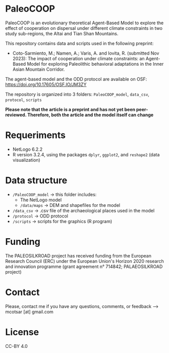 # PaleoCOOP

PaleoCOOP is an evolutionary theoretical Agent-Based Model to explore the effect of cooperation on dispersal under different climate constraints in two study sub-regions, the Altai and Tian Shan Mountains. 

This repository contains data and scripts used in the following preprint:

* Coto-Sarmiento, M.; Namen, A.; Varis, A. and Iovita, R. (submitted Nov 2023): The impact of cooperation under climate constraints: an Agent-Based Model for exploring Paleolithic behavioral adaptations in the Inner Asian Mountain Corridor. 


The agent-based model and the ODD protocol are available on OSF: https://doi.org/10.17605/OSF.IO/JM3ZY

The repository is organized into 3 folders: `PaleoCOOP_model`, `data_csv`, `protocol`, `scripts`

**Please note that the article is a preprint and has not yet been peer-reviewed. Therefore, both the article and the model itself can change**

# Requeriments

* NetLogo 6.2.2
* R version 3.2.4, using the packages `dplyr`, `ggplot2`, and `reshape2` (data visualization)

# Data structure

* `/PaleoCOOP_model` -> this folder includes:
   * The NetLogo model
   * `/data/maps` -> DEM and shapefiles for the model
* `/data_csv` -> .csv file of the archaeological places used in the model
* `/protocol` -> ODD protocol
* `/scripts` -> scripts for the graphics (R program)


# Funding
The PALEOSILKROAD project has received funding from the European Research Council (ERC) under the European Union's Horizon 2020 research and innovation programme (grant agreement n° 714842; PALAEOSILKROAD project)

# Contact

Please, contact me if you have any questions, comments, or feedback --> mcotsar [at] gmail.com

# License
CC-BY 4.0
